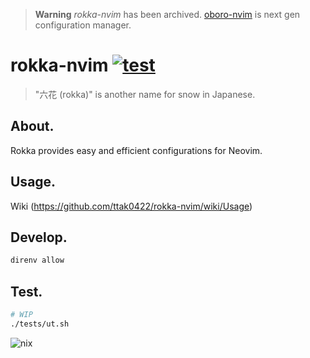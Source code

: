 > **Warning**
> *rokka-nvim* has been archived.
> [oboro-nvim](https://github.com/ttak0422/oboro-nvim) is next gen configuration manager.


# rokka-nvim [![test](https://github.com/ttak0422/rokka-nvim/actions/workflows/test.yml/badge.svg)](https://github.com/ttak0422/rokka-nvim/actions/workflows/test.yml)

> "六花 (rokka)" is another name for snow in Japanese.

## About.
Rokka provides easy and efficient configurations for Neovim.

## Usage.
Wiki (https://github.com/ttak0422/rokka-nvim/wiki/Usage)

## Develop.

```bash
direnv allow
```

## Test.

```bash
# WIP 
./tests/ut.sh
```

<img alt="nix" src="https://builtwithnix.org/badge.svg">
